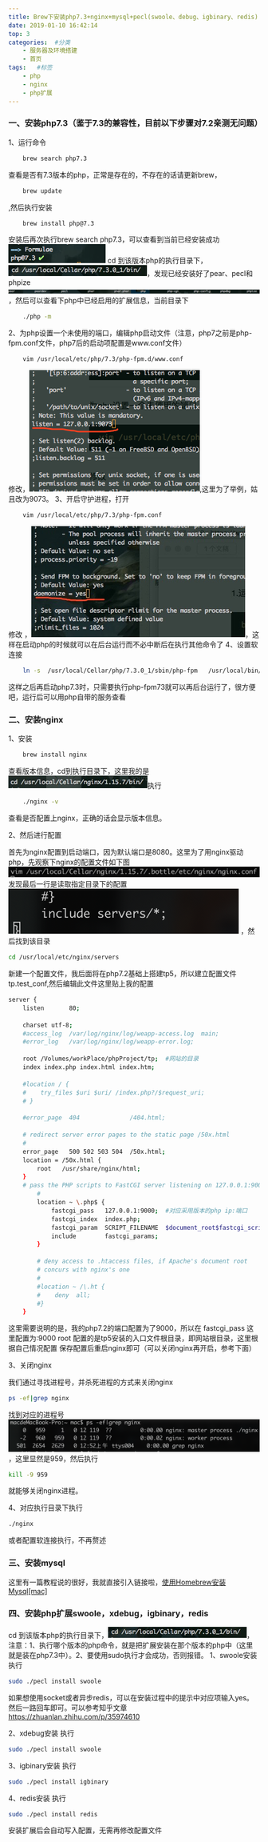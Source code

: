 ```yaml
---
title: Brew下安装php7.3+nginx+mysql+pecl(swoole、debug、igbinary、redis)
date: 2019-01-10 16:42:14
top: 3
categories:  #分类
    - 服务器及环境搭建
    - 首页
tags:   #标签
    - php
    - nginx
    - php扩展
---
```

### 一、安装php7.3（鉴于7.3的兼容性，目前以下步骤对7.2亲测无问题）
1、运行命令
``` bash
	brew search php7.3
```
查看是否有7.3版本的php，正常是存在的，不存在的话请更新brew，
``` bash
	brew update
```
,然后执行安装
``` bash
	brew install php@7.3
```
安装后再次执行brew search php7.3，可以查看到当前已经安装成功![](./lnmp-make/WX20190110-135803.png)
cd 到该版本php的执行目录下，![](./lnmp-make/1547100608023.jpg)，发现已经安装好了pear、pecl和phpize
![](./lnmp-make/1547100734305.jpg)，然后可以查看下php中已经启用的扩展信息，当前目录下
``` bash
	./php -m
```
2、为php设置一个未使用的端口，编辑php启动文件（注意，php7之前是php-fpm.conf文件，php7后的启动项配置是www.conf文件）
``` bash
	vim /usr/local/etc/php/7.3/php-fpm.d/www.conf
```
修改，![](./lnmp-make/WX20190110-144533.png),这里为了举例，姑且改为9073。
3、开启守护进程，打开
``` bash
	vim /usr/local/etc/php/7.3/php-fpm.conf
```
修改 ，![](./lnmp-make/1547101508207.jpg)，这样在启动php的时候就可以在后台运行而不必中断后在执行其他命令了
4、设置软连接
``` bash
	ln -s  /usr/local/Cellar/php/7.3.0_1/sbin/php-fpm   /usr/local/bin/php-fpm73
```
这样之后再启动php7.3时，只需要执行php-fpm73就可以再后台运行了，很方便吧，运行后可以用php自带的服务查看


### 二、安装nginx
1、安装
``` bash
	brew install nginx
```
查看版本信息，cd到执行目录下，这里我的是![](./lnmp-make/1547188800487.jpg)执行
``` bash
	./nginx -v
```
查看是否配置上nginx，正确的话会显示版本信息。

2、然后进行配置

首先为nginx配置到启动端口，因为默认端口是8080。这里为了用nginx驱动php，先观察下nginx的配置文件如下图![](./lnmp-make/1548089901464.jpg)
发现最后一行是读取指定目录下的配置
![](./lnmp-make/WX20190122-013544@2x.png)
，然后找到该目录
``` bash
cd /usr/local/etc/nginx/servers
```
新建一个配置文件，我后面将在php7.2基础上搭建tp5，所以建立配置文件tp.test_conf,然后编辑此文件这里贴上我的配置
``` bash
server {
    listen       80;

    charset utf-8;
    #access_log  /var/log/nginx/log/weapp-access.log  main;
    #error_log   /var/log/nginx/log/weapp-error.log;

    root /Volumes/workPlace/phpProject/tp;  #网站的目录
    index index.php index.html index.htm;

    #location / {
    #    try_files $uri $uri/ /index.php?/$request_uri;
    # }

    #error_page  404              /404.html;

    # redirect server error pages to the static page /50x.html
    #
    error_page   500 502 503 504  /50x.html;
    location = /50x.html {
        root   /usr/share/nginx/html;
    }
    # pass the PHP scripts to FastCGI server listening on 127.0.0.1:9000
        #
        location ~ \.php$ {
            fastcgi_pass   127.0.0.1:9000;  #对应采用版本的php ip:端口
            fastcgi_index  index.php;
            fastcgi_param  SCRIPT_FILENAME  $document_root$fastcgi_script_name;
            include        fastcgi_params;
        }
    
        # deny access to .htaccess files, if Apache's document root
        # concurs with nginx's one
        #
        #location ~ /\.ht {
        #    deny  all;
        #}
    }
```
这里需要说明的是，我的php7.2的端口配置为了9000，所以在
fastcgi_pass 这里配置为:9000
root 配置的是tp5安装的入口文件根目录，即网站根目录，这里根据自己情况配置
保存配置后重启nginx即可（可以关闭nginx再开启，参考下面）

3、关闭nginx

我们通过寻找进程号，并杀死进程的方式来关闭nginx
``` bash
ps -ef|grep nginx
```
找到对应的进程号![](./lnmp-make/WX20190122-011753@2x.png)，这里显然是959，然后执行
``` bash
kill -9 959
```
就能够关闭nginx进程。

4、对应执行目录下执行 
``` bash
./nginx
```
或者配置软连接执行，不再赘述


### 三、安装mysql
这里有一篇教程说的很好，我就直接引入链接啦，[使用Homebrew安装Mysql[mac]](https://www.jianshu.com/p/4cb5ef29a099)


### 四、安装php扩展swoole，xdebug，igbinary，redis
cd 到该版本php的执行目录下，![](./lnmp-make/1547100608023.jpg)，
注意：1、执行哪个版本的php命令，就是把扩展安装在那个版本的php中（这里就是装在php7.3中）。2、要使用sudo执行才会成功，否则报错。
1、swoole安装
执行
``` bash
sudo ./pecl install swoole
``` 
如果想使用socket或者异步redis，可以在安装过程中的提示中对应项输入yes。
然后一路回车即可。可以参考知乎文章
https://zhuanlan.zhihu.com/p/35974610

2、xdebug安装
执行
``` bash
sudo ./pecl install swoole
``` 
3、igbinary安装
执行
``` bash
sudo ./pecl install igbinary
``` 
4、redis安装
执行
``` bash
sudo ./pecl install redis
``` 
安装扩展后会自动写入配置，无需再修改配置文件

